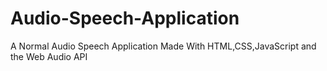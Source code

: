 # Audio-Speech-Application
A Normal Audio Speech Application Made With HTML,CSS,JavaScript and the Web Audio API
